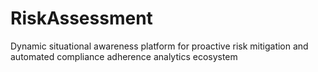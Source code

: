 # RiskAssessment
Dynamic situational awareness platform for proactive risk mitigation and automated compliance adherence analytics ecosystem
